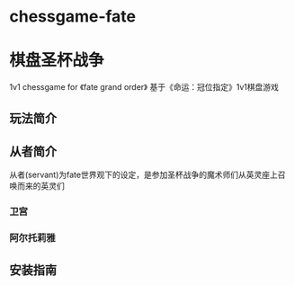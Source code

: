 # chessgame-fate 
# 棋盘圣杯战争
1v1 chessgame for 《fate grand order》 
基于《命运：冠位指定》1v1棋盘游戏

## 玩法简介


## 从者简介
从者(servant)为fate世界观下的设定，是参加圣杯战争的魔术师们从英灵座上召唤而来的英灵们

### 卫宫
### 阿尔托莉雅

## 安装指南


